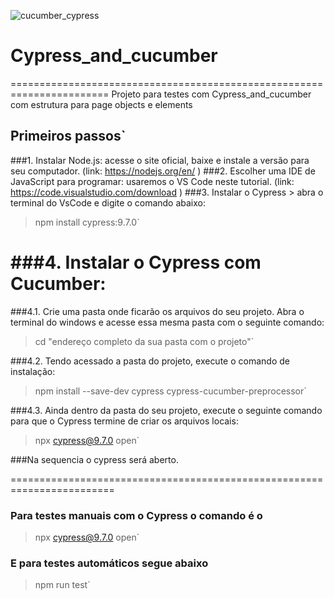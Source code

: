 ![cucumber_cypress](https://user-images.githubusercontent.com/33332202/174456496-cce8d134-c309-4a69-af0c-d98714f05d97.jpg)

# Cypress_and_cucumber  
=======================================================================
Projeto para testes com Cypress_and_cucumber com estrutura para page objects e elements

## Primeiros passos`
###1.	Instalar Node.js: acesse o site oficial, baixe e instale a versão para seu computador. (link: https://nodejs.org/en/ )
###2.	Escolher uma IDE de JavaScript para programar: usaremos o VS Code neste tutorial. (link: https://code.visualstudio.com/download )
###3.	Instalar o Cypress > abra o terminal do VsCode e digite o comando abaixo:
> npm install cypress:9.7.0`

###4. Instalar o Cypress com Cucumber:
=======================================================================

###4.1. Crie uma pasta onde ficarão os arquivos do seu projeto. Abra o terminal do windows e acesse essa mesma pasta com o seguinte comando:
> cd "endereço completo da sua pasta com o projeto"`
 
###4.2. Tendo acessado a pasta do projeto, execute o comando de instalação:
> npm install --save-dev cypress cypress-cucumber-preprocessor`
 
###4.3. Ainda dentro da pasta do seu projeto, execute o seguinte comando para que o Cypress termine de criar os arquivos locais:
> npx cypress@9.7.0 open`

###Na sequencia o cypress será aberto.

========================================================================

### Para testes manuais com o Cypress o comando é o 
>  npx cypress@9.7.0 open`

### E para testes automáticos segue abaixo
> npm run test`


